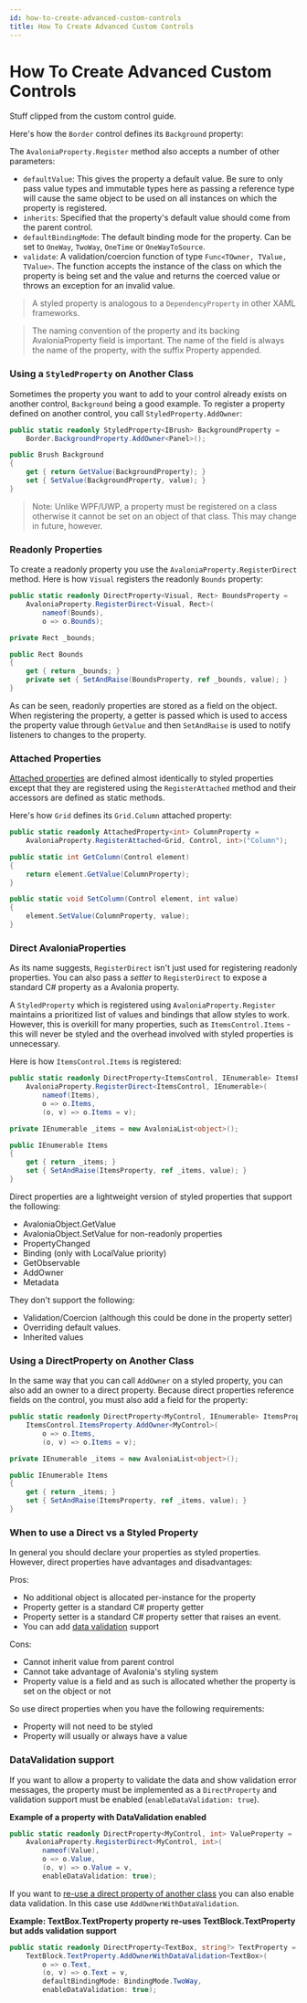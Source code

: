 ```yaml
---
id: how-to-create-advanced-custom-controls
title: How To Create Advanced Custom Controls
---
```


# How To Create Advanced Custom Controls

Stuff clipped from the custom control guide.

Here's how the `Border` control defines its `Background` property:

The `AvaloniaProperty.Register` method also accepts a number of other parameters:

* `defaultValue`: This gives the property a default value. Be sure to only pass value types and immutable types here as passing a reference type will cause the same object to be used on all instances on which the property is registered.
* `inherits`: Specified that the property's default value should come from the parent control.
* `defaultBindingMode`: The default binding mode for the property. Can be set to `OneWay`, `TwoWay`, `OneTime` or `OneWayToSource`.
* `validate`: A validation/coercion function of type `Func<TOwner, TValue, TValue>`. The function accepts the instance of the class on which the property is being set and the value and returns the coerced value or throws an exception for an invalid value.

> A styled property is analogous to a `DependencyProperty` in other XAML frameworks.

> The naming convention of the property and its backing AvaloniaProperty field is important. The name of the field is always the name of the property, with the suffix Property appended.

### Using a `StyledProperty` on Another Class <a href="#using-a-styledproperty-on-another-class" id="using-a-styledproperty-on-another-class"></a>

Sometimes the property you want to add to your control already exists on another control, `Background` being a good example. To register a property defined on another control, you call `StyledProperty.AddOwner`:

```csharp
public static readonly StyledProperty<IBrush> BackgroundProperty =
    Border.BackgroundProperty.AddOwner<Panel>();

public Brush Background
{
    get { return GetValue(BackgroundProperty); }
    set { SetValue(BackgroundProperty, value); }
}
```

> Note: Unlike WPF/UWP, a property must be registered on a class otherwise it cannot be set on an object of that class. This may change in future, however.

### Readonly Properties <a href="#readonly-properties" id="readonly-properties"></a>

To create a readonly property you use the `AvaloniaProperty.RegisterDirect` method. Here is how `Visual` registers the readonly `Bounds` property:

```csharp
public static readonly DirectProperty<Visual, Rect> BoundsProperty =
    AvaloniaProperty.RegisterDirect<Visual, Rect>(
        nameof(Bounds),
        o => o.Bounds);

private Rect _bounds;

public Rect Bounds
{
    get { return _bounds; }
    private set { SetAndRaise(BoundsProperty, ref _bounds, value); }
}
```

As can be seen, readonly properties are stored as a field on the object. When registering the property, a getter is passed which is used to access the property value through `GetValue` and then `SetAndRaise` is used to notify listeners to changes to the property.

### Attached Properties <a href="#attached-properties" id="attached-properties"></a>

[Attached properties](https://docs.avaloniaui.net/docs/data-binding/creating-and-binding-attached-properties) are defined almost identically to styled properties except that they are registered using the `RegisterAttached` method and their accessors are defined as static methods.

Here's how `Grid` defines its `Grid.Column` attached property:

```csharp
public static readonly AttachedProperty<int> ColumnProperty =
    AvaloniaProperty.RegisterAttached<Grid, Control, int>("Column");

public static int GetColumn(Control element)
{
    return element.GetValue(ColumnProperty);
}

public static void SetColumn(Control element, int value)
{
    element.SetValue(ColumnProperty, value);
}
```

### Direct AvaloniaProperties <a href="#direct-avaloniaproperties" id="direct-avaloniaproperties"></a>

As its name suggests, `RegisterDirect` isn't just used for registering readonly properties. You can also pass a _setter_ to `RegisterDirect` to expose a standard C# property as a Avalonia property.

A `StyledProperty` which is registered using `AvaloniaProperty.Register` maintains a prioritized list of values and bindings that allow styles to work. However, this is overkill for many properties, such as `ItemsControl.Items` - this will never be styled and the overhead involved with styled properties is unnecessary.

Here is how `ItemsControl.Items` is registered:

```csharp
public static readonly DirectProperty<ItemsControl, IEnumerable> ItemsProperty =
    AvaloniaProperty.RegisterDirect<ItemsControl, IEnumerable>(
        nameof(Items),
        o => o.Items,
        (o, v) => o.Items = v);

private IEnumerable _items = new AvaloniaList<object>();

public IEnumerable Items
{
    get { return _items; }
    set { SetAndRaise(ItemsProperty, ref _items, value); }
}
```

Direct properties are a lightweight version of styled properties that support the following:

* AvaloniaObject.GetValue
* AvaloniaObject.SetValue for non-readonly properties
* PropertyChanged
* Binding (only with LocalValue priority)
* GetObservable
* AddOwner
* Metadata

They don't support the following:

* Validation/Coercion (although this could be done in the property setter)
* Overriding default values.
* Inherited values

### Using a DirectProperty on Another Class <a href="#using-a-directproperty-on-another-class" id="using-a-directproperty-on-another-class"></a>

In the same way that you can call `AddOwner` on a styled property, you can also add an owner to a direct property. Because direct properties reference fields on the control, you must also add a field for the property:

```csharp
public static readonly DirectProperty<MyControl, IEnumerable> ItemsProperty =
    ItemsControl.ItemsProperty.AddOwner<MyControl>(
        o => o.Items,
        (o, v) => o.Items = v);

private IEnumerable _items = new AvaloniaList<object>();

public IEnumerable Items
{
    get { return _items; }
    set { SetAndRaise(ItemsProperty, ref _items, value); }
}
```

### When to use a Direct vs a Styled Property <a href="#when-to-use-a-direct-vs-a-styled-property" id="when-to-use-a-direct-vs-a-styled-property"></a>

In general you should declare your properties as styled properties. However, direct properties have advantages and disadvantages:

Pros:

* No additional object is allocated per-instance for the property
* Property getter is a standard C# property getter
* Property setter is a standard C# property setter that raises an event.
* You can add [data validation](broken-reference) support

Cons:

* Cannot inherit value from parent control
* Cannot take advantage of Avalonia's styling system
* Property value is a field and as such is allocated whether the property is set on the object or not

So use direct properties when you have the following requirements:

* Property will not need to be styled
* Property will usually or always have a value

### DataValidation support

If you want to allow a property to validate the data and show validation error messages, the property must be implemented as a `DirectProperty` and validation support must be enabled (`enableDataValidation: true`).

**Example of a property with DataValidation enabled**

```cs
public static readonly DirectProperty<MyControl, int> ValueProperty =
    AvaloniaProperty.RegisterDirect<MyControl, int>(
        nameof(Value),
        o => o.Value,
        (o, v) => o.Value = v, 
        enableDataValidation: true);
```

If you want to [re-use a direct property of another class](how-to-create-advanced-custom-controls.md#using-a-directproperty-on-another-class) you can also enable data validation. In this case use `AddOwnerWithDataValidation`.

**Example: TextBox.TextProperty property re-uses TextBlock.TextProperty but adds validation support**

```cs
public static readonly DirectProperty<TextBox, string?> TextProperty =
    TextBlock.TextProperty.AddOwnerWithDataValidation<TextBox>(
        o => o.Text,
        (o, v) => o.Text = v,
        defaultBindingMode: BindingMode.TwoWay,
        enableDataValidation: true);
```

